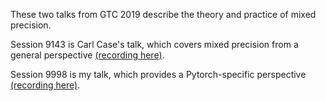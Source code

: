 These two talks from GTC 2019 describe the theory and practice of mixed precision.

Session 9143 is Carl Case's talk, which covers mixed precision from a general perspective [(recording here)](https://on-demand-gtc.gputechconf.com/gtcnew/sessionview.php?sessionName=s9143-mixed+precision+training+of+deep+neural+networks).

Session 9998 is my talk, which provides a Pytorch-specific perspective [(recording here)](https://on-demand-gtc.gputechconf.com/gtcnew/sessionview.php?sessionName=s9998-automatic+mixed+precision+in+pytorch).
